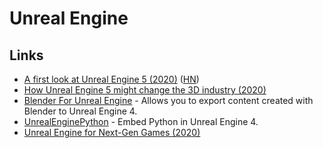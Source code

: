 # Unreal Engine

## Links

* [A first look at Unreal Engine 5 \(2020\)](https://www.unrealengine.com/en-US/blog/a-first-look-at-unreal-engine-5) \([HN](https://news.ycombinator.com/item?id=23167794)\)
* [How Unreal Engine 5 might change the 3D industry \(2020\)](https://mailchi.mp/92afe766a09f/how-unreal-engine-5-might-change-the-3d-industry)
* [Blender For Unreal Engine](https://github.com/xavier150/Blender-For-UnrealEngine-Addons) - Allows you to export content created with Blender to Unreal Engine 4.
* [UnrealEnginePython](https://github.com/20tab/UnrealEnginePython) - Embed Python in Unreal Engine 4.
* [Unreal Engine for Next-Gen Games \(2020\)](https://www.youtube.com/watch?v=roMYi7BU1YY)

